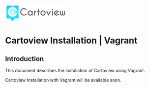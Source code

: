 ![Cartoview Logo](../img/cartoview-logo.png)
# Cartoview Installation | Vagrant

## Introduction
This document describes the installation of Cartoview using Vagrant.

Cartoview Installation with Vagrant will be available soon.
